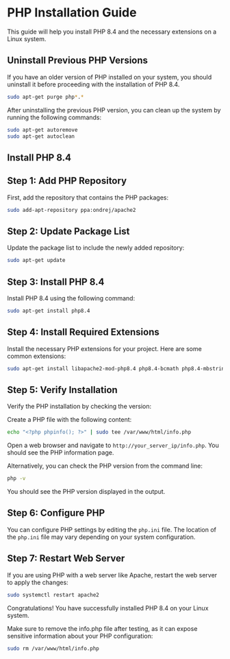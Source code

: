 # PHP Installation Guide

This guide will help you install PHP 8.4 and the necessary extensions on a Linux system.

## Uninstall Previous PHP Versions

If you have an older version of PHP installed on your system, you should uninstall it before proceeding with the installation of PHP 8.4.

```sh
sudo apt-get purge php*.*
```

After uninstalling the previous PHP version, you can clean up the system by running the following commands:

```sh
sudo apt-get autoremove
sudo apt-get autoclean
```

## Install PHP 8.4

## Step 1: Add PHP Repository

First, add the repository that contains the PHP packages:

```sh
sudo add-apt-repository ppa:ondrej/apache2
```

## Step 2: Update Package List

Update the package list to include the newly added repository:

```sh
sudo apt-get update
```

## Step 3: Install PHP 8.4

Install PHP 8.4 using the following command:

```sh
sudo apt-get install php8.4
```

## Step 4: Install Required Extensions

Install the necessary PHP extensions for your project. Here are some common extensions:

```sh
sudo apt-get install libapache2-mod-php8.4 php8.4-bcmath php8.4-mbstring php8.4-mysql php8.4-xml php8.4-zip php8.4-curl php8.4-gd php8.4-redis php8.4-intl php8.4-soap
```

## Step 5: Verify Installation

Verify the PHP installation by checking the version:

<!-- echo "<?php phpinfo(); ?>" | sudo tee /var/www/html/info.php -->

Create a PHP file with the following content:

```sh
echo "<?php phpinfo(); ?>" | sudo tee /var/www/html/info.php
```

Open a web browser and navigate to `http://your_server_ip/info.php`. You should see the PHP information page.

Alternatively, you can check the PHP version from the command line:

```sh
php -v
```


You should see the PHP version displayed in the output.

## Step 6: Configure PHP

You can configure PHP settings by editing the `php.ini` file. The location of the `php.ini` file may vary depending on your system configuration.

## Step 7: Restart Web Server

If you are using PHP with a web server like Apache, restart the web server to apply the changes:

```sh
sudo systemctl restart apache2
```

Congratulations! You have successfully installed PHP 8.4 on your Linux system.

Make sure to remove the info.php file after testing, as it can expose sensitive information about your PHP configuration:

```sh
sudo rm /var/www/html/info.php
```
